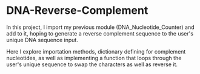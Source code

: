 # DNA-Reverse-Complement

In this project, I import my previous module (DNA_Nucleotide_Counter) and add to it, hoping to generate a reverse complement sequence to the user's unique DNA sequence input.

Here I explore importation methods, dictionary defining for complement nucleotides, as well as implementing a function that loops through the user's unique sequence to swap the characters as well as reverse it.
